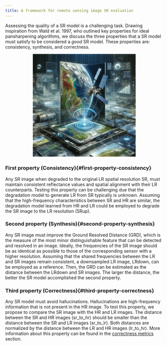 ```yaml
---
title: A framework for remote sensing image SR evaluation 
---
```


Assessing the quality of a SR model is a challenging task. Drawing inspiration from Wald et al. 1997, who outlined key properties for ideal pansharpening algorithms, we discuss the three properties that a SR model must satisfy to be considered a *good* SR model. These properties are: consistency, synthesis, and correctness.

<p align="center">
  <img src="/src/assets/images/properties.png" alt="properties" width="65%">
</p>

### First property (Consistency){#first-property-consistency}

Any SR image when degraded to the original LR spatial resolution SR, must maintain consistent reflectance values and spatial alignment with their LR counterparts. Testing this property can be challenging due that the degradation model to generate LR from SR typically is unknown. Assuming that the high-frequency characteristics between SR and HR are similar, the degradation model learned from HR and LR could be employed to degrade the SR image to the LR resolution (SRup).

### Second property (Synthesis){#second-property-synthesis}

Any SR image must improve the Ground Resolved Distance (GRD), which is the measure of the most minor distinguishable feature that can be detected and resolved in an image. Ideally, the frequencies of the SR image should be as identical as possible to those of the corresponding sensor with a higher resolution. Assuming that the shared frequencies between the LR and SR images remain consistent, a downsampled LR image, LRdown, can be employed as a reference. Then, the GRD can be estimated as the distance between the LRdown and SR images. The larger the distance, the better the SR model accomplished the second property.

### Third property (Correctness){#third-property-correctness}

Any SR model must avoid hallucinations. Hallucinations are high-frequency information that is not present in the HR image. To test this property, we propose to compare the SR image with the HR and LR images. The distance between the SR and HR images (sr_to_hr) should be smaller than the distance between the SR and LR images (sr_to_lr). Both distances are normalized by the distance between the LR and HR images (lr_to_hr). More information about this property can be found in the [correctness metrics](../Metrics/correctness.md) section.